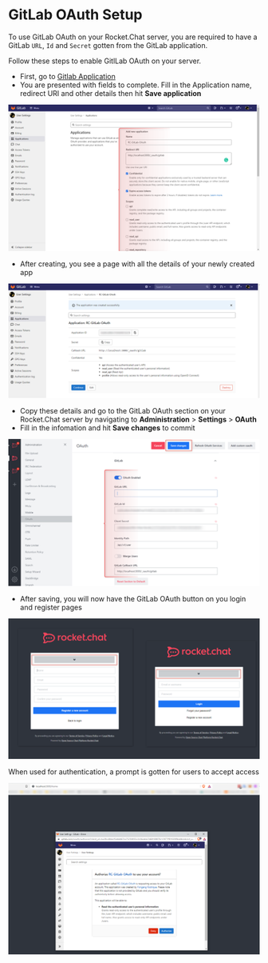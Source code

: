# GitLab OAuth Setup

To use GitLab OAuth on your Rocket.Chat server, you are required to have a GitLab `URL`, `Id` and `Secret` gotten from the GitLab application.

Follow these steps to enable GitlLab OAuth on your server.&#x20;

* First, go to [Gitlab Application ](https://gitlab.com/-/profile/applications)
* You are presented with fields to complete. Fill in the Application name, redirect URI and other details then hit **Save application**&#x20;

![](<../../../../.gitbook/assets/image (661) (1).png>)

* After creating, you see a page with all the details of your newly created app

![](<../../../../.gitbook/assets/image (681) (1) (1).png>)

* Copy these details and go to the GitLab OAuth section on your Rocket.Chat server by navigating to **Administration** > **Settings** > **OAuth**&#x20;
* Fill in the infomation and hit **Save changes** to commit

![](<../../../../.gitbook/assets/image (670) (1) (1) (1).png>)

* After saving, you will now have the GitLab OAuth button on you login and register pages

![](<../../../../.gitbook/assets/image (641) (1) (1).png>)

When used for authentication, a prompt is gotten for users to accept access

![](<../../../../.gitbook/assets/image (686) (1) (1) (1).png>)
